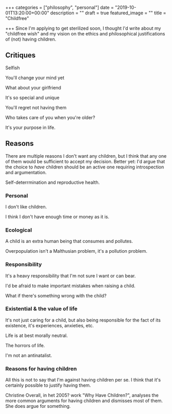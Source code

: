 +++
categories = ["philosophy", "personal"]
date = "2019-10-01T13:20:00+00:00"
description = ""
draft = true
featured_image = ""
title = "Childfree"

+++
Since I'm applying to get sterilized soon, I thought I'd write about my "childfree wish" and my vision on the ethics and philosophical justifications of (not) having children.

<!--more-->

## Critiques

Selfish

You'll change your mind yet

What about your girlfriend

It's so special and unique

You'll regret not having them

Who takes care of you when you're older?

It's your purpose in life.

## Reasons

There are multiple reasons I don't want any children, but I think that any one of them would be sufficient to accept my decision. Better yet: I'd argue that the choice to _have_ children should be an active one requiring introspection and argumentation.

Self-deterrmination and reproductive health.

### Personal

I don't like children.

I think I don't have enough time or money as it is.

### Ecological

A child is an extra human being that consumes and pollutes.

Overpopulation isn't a Malthusian problem, it's a pollution problem.

### Responsibility

It's a heavy responsibility that I'm not sure I want or can bear.

I'd be afraid to make important mistakes when raising a child.

What if there's something wrong with the child?

### Existential & the value of life

It's not just caring for a child, but also being responsible for the fact of its existence, it's experiences, anxieties, etc.

Life is at best morally neutral.

The horrors of life.

I'm not an antinatalist.

### Reasons for having children

All this is not to say that I'm against having children per se. I think that it's certainly possible to justify having them.

Christine Overall, in het 2005? work "Why Have Children?", analyses the more common arguments for having children and dismisses most of them. She does argue for something.